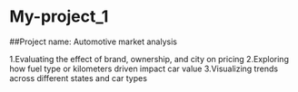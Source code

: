 # My-project_1
##Project name: Automotive market analysis 

1.Evaluating the effect of brand, ownership, and city on pricing 
2.Exploring how fuel type or kilometers driven impact car value 
3.Visualizing trends across different states and car types
